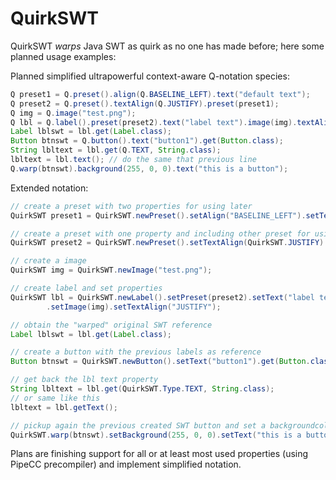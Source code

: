 # QuirkSWT
QuirkSWT *warps* Java SWT as quirk as no one has made before; here some planned usage examples:

Planned simplified ultrapowerful context-aware Q-notation species:
```java
Q preset1 = Q.preset().align(Q.BASELINE_LEFT).text("default text");
Q preset2 = Q.preset().textAlign(Q.JUSTIFY).preset(preset1);
Q img = Q.image("test.png");
Q lbl = Q.label().preset(preset2).text("label text").image(img).textAlign("JUSTIFY");
Label lblswt = lbl.get(Label.class);
Button btnswt = Q.button().text("button1").get(Button.class);
String lbltext = lbl.get(Q.TEXT, String.class);
lbltext = lbl.text(); // do the same that previous line
Q.warp(btnswt).background(255, 0, 0).text("this is a button");
```

Extended notation:
```java
// create a preset with two properties for using later
QuirkSWT preset1 = QuirkSWT.newPreset().setAlign("BASELINE_LEFT").setText("default text");

// create a preset with one property and including other preset for using later
QuirkSWT preset2 = QuirkSWT.newPreset().setTextAlign(QuirkSWT.JUSTIFY).setPreset(preset1);

// create a image
QuirkSWT img = QuirkSWT.newImage("test.png");

// create label and set properties
QuirkSWT lbl = QuirkSWT.newLabel().setPreset(preset2).setText("label text")
		.setImage(img).setTextAlign("JUSTIFY");

// obtain the "warped" original SWT reference
Label lblswt = lbl.get(Label.class);

// create a button with the previous labels as reference
Button btnswt = QuirkSWT.newButton().setText("button1").get(Button.class);

// get back the lbl text property
String lbltext = lbl.get(QuirkSWT.Type.TEXT, String.class);
// or same like this
lbltext = lbl.getText();

// pickup again the previous created SWT button and set a backgroundcolor and another text
QuirkSWT.warp(btnswt).setBackground(255, 0, 0).setText("this is a button");
```

Plans are finishing support for all or at least most used properties (using PipeCC precompiler) and implement simplified notation.
